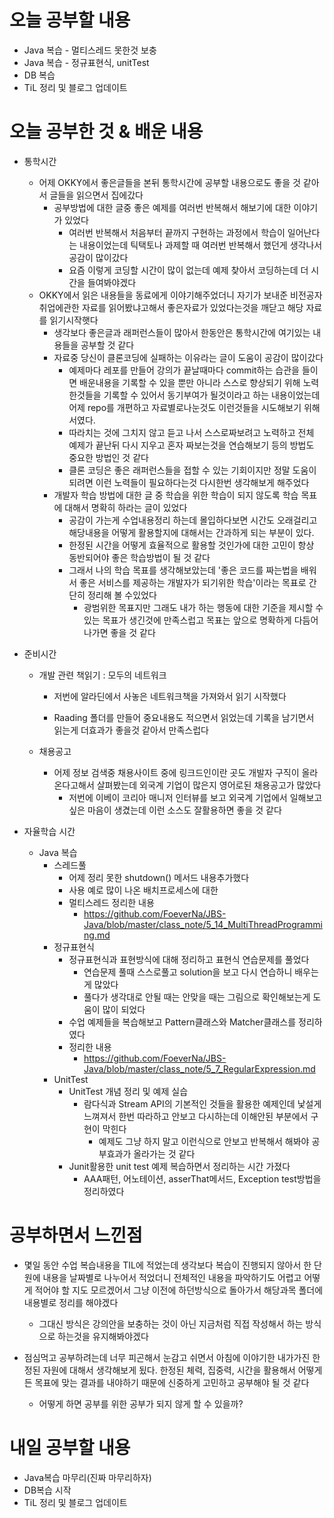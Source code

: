 # 오늘 공부할 내용

- Java 복습 - 멀티스레드 못한것 보충
- Java 복습 - 정규표현식, unitTest
- DB 복습 
- TiL 정리 및 블로그 업데이트

# 오늘 공부한 것 & 배운 내용

- 통학시간

  - 어제 OKKY에서 좋은글들을 본뒤 통학시간에 공부할 내용으로도 좋을 것 같아서 글들을 읽으면서 집에갔다
    - 공부방법에 대한 글중 좋은 예제를 여러번 반복해서 해보기에 대한 이야기가 있었다
      - 여러번 반복해서 처음부터 끝까지 구현하는 과정에서 학습이 일어난다는 내용이었는데 틱택토나 과제할 때 여러번 반복해서 했던게 생각나서 공감이 많이갔다
      - 요즘 이렇게 코딩할 시간이 많이 없는데 예제 찾아서 코딩하는데 더 시간을 들여봐야겠다
  - OKKY에서 읽은 내용들을 동료에게 이야기해주었더니 자기가 보내준 비전공자취업에관한 자료를 읽어봤냐고해서 좋은자료가 있었다는것을 깨닫고 해당 자료를 읽기시작햇다
    - 생각보다 좋은글과 래퍼런스들이 많아서 한동안은 통학시간에 여기있는 내용들을 공부할 것 같다
    - 자료중 당신이 클론코딩에 실패하는 이유라는 글이 도움이 공감이 많이갔다
      - 예제마다 레포를 만들어 강의가 끝날때마다 commit하는 습관을 들이면 배운내용을 기록할 수 있을 뿐만 아니라 스스로 향상되기 위해 노력한것들을 기록할 수 있어서 동기부여가 될것이라고 하는 내용이었는데 어제 repo를 개편하고 자료별로나눈것도 이런것들을 시도해보기 위해서였다. 
      - 따라치는 것에 그치지 않고 듣고 나서 스스로짜보려고 노력하고 전체 예제가 끝난뒤 다시 지우고 혼자 짜보는것을 연습해보기 등의 방법도 중요한 방법인 것 같다
      - 클론 코딩은 좋은 래퍼런스들을 접할 수 있는 기회이지만 정말 도움이 되려면 이런 노력들이 필요하다는것 다시한번 생각해보게 해주었다
    - 개발자 학습 방법에 대한 글 중 학습을 위한 학습이 되지 않도록 학습 목표에 대해서 명확히 하라는 글이 있었다
      - 공감이 가는게 수업내용정리 하는데 몰입하다보면 시간도 오래걸리고 해당내용을 어떻게 활용할지에 대해서는 간과하게 되는 부분이 있다.
      - 한정된 시간을 어떻게 효율적으로 활용할 것인가에 대한 고민이 항상 동반되어야 좋은 학습방법이 될 것 같다
      - 그래서 나의 학습 목표를 생각해보았는데 '좋은 코드를 짜는법을 배워서 좋은 서비스를 제공하는 개발자가 되기위한 학습'이라는 목표로 간단히 정리해 볼 수있었다
        - 광범위한 목표지만 그래도 내가 하는 행동에 대한 기준을 제시할 수있는 목표가 생긴것에 만족스럽고 목표는 앞으로 명확하게 다듬어 나가면 좋을 것 같다

- 준비시간

  - 개발 관련 책읽기 : 모두의 네트워크

    - 저번에 알라딘에서 사놓은 네트워크책을 가져와서 읽기 시작했다

    - Raading 폴더를 만들어 중요내용도 적으면서 읽었는데 기록을 남기면서 읽는게 더효과가 좋을것 같아서 만족스럽다

      

  - 채용공고

    - 어제 정보 검색중 채용사이트 중에 링크드인이란 곳도 개발자 구직이 올라온다고해서 살펴봤는데 외국계 기업이 많은지 영어로된 채용공고가 많았다
      - 저번에 이베이 코리아 매니저 인터뷰를 보고 외국계 기업에서 일해보고 싶은 마음이 생겼는데 이런 소스도 잘활용하면 좋을 것 같다

- 자율학습 시간

  - Java 복습
    - 스레드풀
      - 어제 정리 못한 shutdown() 메서드 내용추가했다
      - 사용 예로 많이 나온 배치프로세스에 대한 
      - 멀티스레드 정리한 내용
        - https://github.com/FoeverNa/JBS-Java/blob/master/class_note/5_14_MultiThreadProgramming.md
    - 정규표현식
      - 정규표현식과 표현방식에 대해 정리하고 표현식 연습문제를 풀었다
        - 연습문제 풀때 스스로풀고 solution을 보고 다시 연습하니 배우는게 많았다
        - 풀다가 생각대로 안될 때는 안맞을 때는 그림으로 확인해보는게 도움이 많이 되었다
      - 수업 예제들을 복습해보고 Pattern클래스와 Matcher클래스를 정리하였다
      - 정리한 내용
        - https://github.com/FoeverNa/JBS-Java/blob/master/class_note/5_7_RegularExpression.md
    - UnitTest
      - UnitTest 개념 정리 및 예제 실습
        - 람다식과 Stream API의 기본적인 것들을 활용한 예제인데 낯설게 느껴져서 한번 따라하고 안보고 다시하는데 이해안된 부분에서 구현이 막힌다
          - 예제도 그냥 하지 말고 이런식으로 안보고 반복해서 해봐야 공부효과가 올라가는 것 같다
      - Junit활용한 unit test 예제 복습하면서 정리하는 시간 가졌다
        - AAA패턴, 어노테이션, asserThat메서드, Exception test방법을 정리하였다



# 공부하면서 느낀점

- 몇일 동안 수업 복습내용을 TIL에 적었는데 생각보다 복습이 진행되지 않아서 한 단원에 내용을 날짜별로 나누어서 적었더니 전체적인 내용을 파악하기도 어렵고 어떻게 적어야 할 지도 모르겠어서 그냥 이전에 하던방식으로 돌아가서 해당과목 폴더에 내용별로 정리를 해야겠다

  - 그대신 방식은 강의안을 보충하는 것이 아닌 지금처럼 직접 작성해서 하는 방식으로 하는것을 유지해봐야겠다

- 점심먹고 공부하려는데 너무 피곤해서 눈감고 쉬면서 아침에 이야기한 내가가진 한정된 자원에 대해서 생각해보게 됬다. 한정된 체력, 집중력, 시간을 활용해서 어떻게든 목표에 맞는 결과를 내야하기 때문에 신중하게 고민하고 공부해야 될 것 같다

  - 어떻게 하면 공부를 위한 공부가 되지 않게 할 수 있을까?

  

# 내일 공부할 내용

- Java복습 마무리(진짜 마무리하자)
- DB복습 시작
- TiL 정리 및 블로그 업데이트







